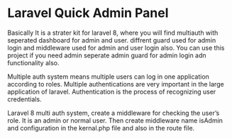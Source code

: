 # Laravel Quick Admin Panel 
Basically It is a strater kit for laravel 8, where you will find multiauth with seperated dashboard for admin and user. diffrent guard used for admin login and middleware used for admin and user login also. You can use this project if you need admin seperate admin guard for admin login adn functionality also. 

Multiple auth system means multiple users can log in one application according to roles. Multiple authentications are very important in the large application of laravel. Authentication is the process of recognizing user credentials.

Laravel 8 multi auth system, create a middleware for checking the user’s role. It is an admin or normal user. Then create middleware name isAdmin and configuration in the kernal.php file and also in the route file.

